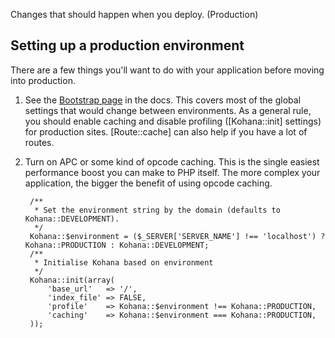 Changes that should happen when you deploy. (Production)

## Setting up a production environment

There are a few things you'll want to do with your application before moving into production.

1. See the [Bootstrap page](bootstrap) in the docs.
   This covers most of the global settings that would change between environments.
   As a general rule, you should enable caching and disable profiling ([Kohana::init] settings) for production sites.
   [Route::cache] can also help if you have a lot of routes.
2. Turn on APC or some kind of opcode caching.
   This is the single easiest performance boost you can make to PHP itself. The more complex your application, the bigger the benefit of using opcode caching.

        /**
         * Set the environment string by the domain (defaults to Kohana::DEVELOPMENT).
         */
        Kohana::$environment = ($_SERVER['SERVER_NAME'] !== 'localhost') ? Kohana::PRODUCTION : Kohana::DEVELOPMENT;
        /**
         * Initialise Kohana based on environment
         */
        Kohana::init(array(
            'base_url'   => '/',
            'index_file' => FALSE,
            'profile'    => Kohana::$environment !== Kohana::PRODUCTION,
            'caching'    => Kohana::$environment === Kohana::PRODUCTION,
        ));
